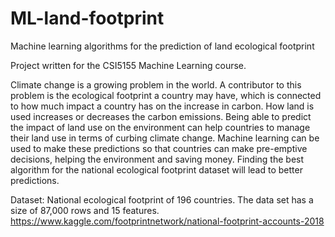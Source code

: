 # ML-land-footprint
Machine learning algorithms for the prediction of land ecological footprint

Project written for the CSI5155 Machine Learning course.

Climate change is a growing problem in the world. A contributor to this problem is the ecological footprint a country may have, which is connected to how much impact a country has on the increase in carbon. How land is used increases or decreases the carbon emissions. Being able to predict the impact of land use on the environment can help countries to manage their land use in terms of curbing climate change. Machine learning can be used to make these predictions so that countries can make pre-emptive decisions, helping the environment and saving money. Finding the best algorithm for the national ecological footprint dataset will lead to better predictions.

Dataset: National ecological footprint of 196 countries. The data set has a size of 87,000 rows and 15 features. https://www.kaggle.com/footprintnetwork/national-footprint-accounts-2018

